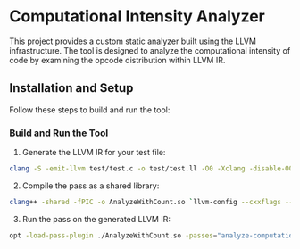 # Computational Intensity Analyzer

This project provides a custom static analyzer built using the LLVM infrastructure. The tool is designed to analyze the computational intensity of code by examining the opcode distribution within LLVM IR.

## Installation and Setup

Follow these steps to build and run the tool:

### Build and Run the Tool

1. Generate the LLVM IR for your test file:

```bash
clang -S -emit-llvm test/test.c -o test/test.ll -O0 -Xclang -disable-O0-optnone
```

2. Compile the pass as a shared library:

```bash
clang++ -shared -fPIC -o AnalyzeWithCount.so `llvm-config --cxxflags --ldflags --system-libs --libs core` AnalyzeWithCount.cpp
```

3. Run the pass on the generated LLVM IR:

```bash
opt -load-pass-plugin ./AnalyzeWithCount.so -passes="analyze-computational-intensity-opcode" -disable-output test/test.ll
```
